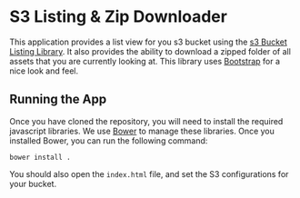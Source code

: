 S3 Listing & Zip Downloader
===========================

This application provides a list view for you s3 bucket using the [s3 Bucket Listing Library](https://github.com/rgrp/s3-bucket-listing).  It also provides the ability to download a zipped folder of all assets that you are currently looking at.  This library uses [Bootstrap](http://getbootstrap.com/) for a nice look and feel.

Running the App
---------------

Once you have cloned the repository, you will need to install the required javascript libraries.  We use [Bower](http://bower.io/) to manage these libraries.  Once you installed Bower, you can run the following command:

```
bower install .
```

You should also open the `index.html` file, and set the S3 configurations for your bucket.
